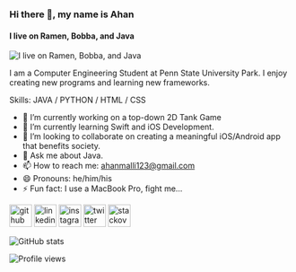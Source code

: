 ### Hi there 👋, my name is Ahan
#### I live on Ramen, Bobba, and Java
![I live on Ramen, Bobba, and Java](https://arturssmirnovs.github.io/github-profile-readme-generator/images/banner.png)

I am a Computer Engineering Student at Penn State University Park.  I enjoy creating new programs and learning new frameworks.

Skills: JAVA / PYTHON / HTML / CSS

- 🔭 I’m currently working on a top-down 2D Tank Game 
- 🌱 I’m currently learning Swift and iOS Development. 
- 👯 I’m looking to collaborate on creating a meaningful iOS/Android app that benefits society. 
- 💬 Ask me about Java. 
- 📫 How to reach me: ahanmalli123@gmail.com 
- 😄 Pronouns: he/him/his 
- ⚡ Fun fact: I use a MacBook Pro, fight me... 


[<img src='https://cdn.jsdelivr.net/npm/simple-icons@3.0.1/icons/github.svg' alt='github' height='40'>](https://github.com/ahan123)  [<img src='https://cdn.jsdelivr.net/npm/simple-icons@3.0.1/icons/linkedin.svg' alt='linkedin' height='40'>](https://www.linkedin.com/in/ahanmalli/)  [<img src='https://cdn.jsdelivr.net/npm/simple-icons@3.0.1/icons/instagram.svg' alt='instagram' height='40'>](https://www.instagram.com/ahan.malli999/)  [<img src='https://cdn.jsdelivr.net/npm/simple-icons@3.0.1/icons/twitter.svg' alt='twitter' height='40'>](https://twitter.com/ahanmalli)  [<img src='https://cdn.jsdelivr.net/npm/simple-icons@3.0.1/icons/stackoverflow.svg' alt='stackoverflow' height='40'>](https://stackoverflow.com/users/Ahan321)  

![GitHub stats](https://github-readme-stats.vercel.app/api?username=ahan123&show_icons=true)  

![Profile views](https://gpvc.arturio.dev/ahan123)  
